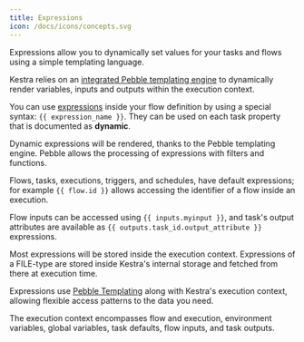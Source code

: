 ```yaml
---
title: Expressions
icon: /docs/icons/concepts.svg
---
```


Expressions allow you to dynamically set values for your tasks and flows using a simple templating language.

Kestra relies on an [integrated Pebble templating engine](pebble.md) to dynamically render variables, inputs and outputs within the execution context.

You can use [expressions](../expressions/01.index.md) inside your flow definition by using a special syntax: `{{ expression_name }}`. They can be used on each task property that is documented as **dynamic**.

Dynamic expressions will be rendered, thanks to the Pebble templating engine. Pebble allows the processing of expressions with filters and functions.

Flows, tasks, executions, triggers, and schedules, have default expressions; for example `{{ flow.id }}` allows accessing the identifier of a flow inside an execution.

Flow inputs can be accessed using `{{ inputs.myinput }}`, and task's output attributes are available as `{{ outputs.task_id.output_attribute }}` expressions.

Most expressions will be stored inside the execution context. Expressions of a FILE-type are stored inside Kestra's internal storage and fetched from there at execution time.

Expressions use [Pebble Templating](https://pebbletemplates.io/) along with Kestra's execution context, allowing flexible access patterns to the data you need.

The execution context encompasses flow and execution, environment variables, global variables, task defaults, flow inputs, and task outputs.

